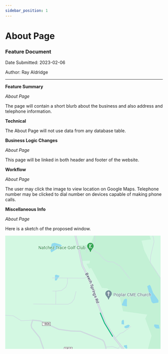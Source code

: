 ```yaml
---
sidebar_position: 1
---
```


# About Page

### Feature Document 
 
Date Submitted: 2023-02-06 
 
Author: Ray Aldridge

--- 
**Feature Summary** 

*About Page* 

The page will contain a short blurb about the business and also address and telephone information. 

**Technical** 

The About Page will not use data from any database table.  

**Business Logic Changes** 

*About Page* 

This page will be linked in both header and footer of the website. 

**Workflow** 

*About Page* 

The user may click the image to view location on Google Maps. Telephone number may be clicked to dial number on devices capable of making phone calls. 

**Miscellaneous Info** 

*About Page* 

Here is a sketch of the proposed window.

![About Page Image](../static/img/Sample_map.png)
